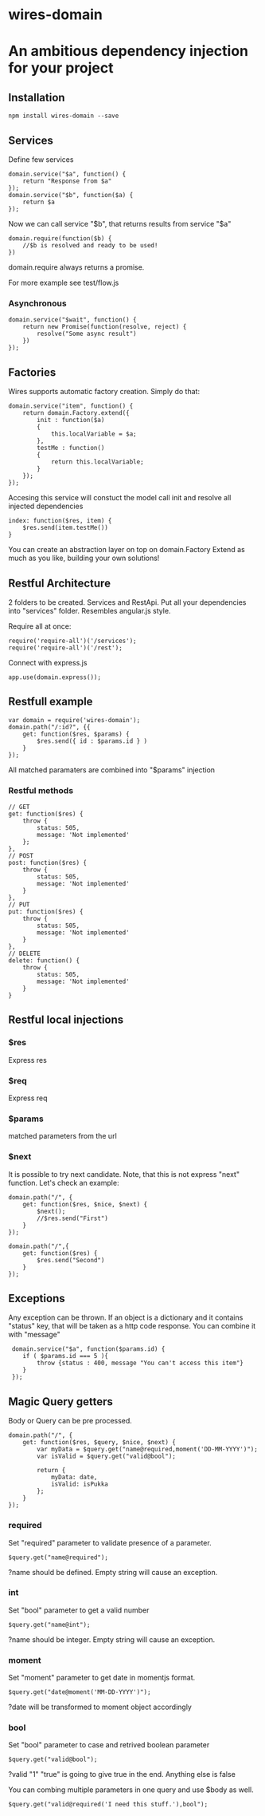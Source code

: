 wires-domain
============

# An ambitious dependency injection for your project


## Installation

	npm install wires-domain --save

## Services

Define few services

	domain.service("$a", function() {
		return "Response from $a"
	});
	domain.service("$b", function($a) {
		return $a
	});

Now we can call service "$b", that returns results from service "$a"

	domain.require(function($b) {
		//$b is resolved and ready to be used!
	})

domain.require always returns a promise.

For more example see test/flow.js

### Asynchronous

	domain.service("$wait", function() {
		return new Promise(function(resolve, reject) {
			resolve("Some async result")
		})
	});


## Factories

Wires supports automatic factory creation.
Simply do that:

    domain.service("item", function() {
		return domain.Factory.extend({
		    init : function($a)
		    {
		    	this.localVariable = $a;
		    },
		    testMe : function()
		    {
		    	return this.localVariable;
		    }
		});
	});

Accesing this service will constuct the model call init and resolve all injected dependencies

	index: function($res, item) {
		$res.send(item.testMe())
	}

You can create an abstraction layer on top on domain.Factory
Extend as much as you like, building your own solutions!


## Restful Architecture

2 folders to be created. Services and RestApi. Put all your dependencies into "services" folder.
Resembles angular.js style.

Require all at once:

	require('require-all')('/services');
	require('require-all')('/rest');

Connect with express.js

	app.use(domain.express());


## Restfull example

	var domain = require('wires-domain');
	domain.path("/:id?", {{
		get: function($res, $params) {
			$res.send({ id : $params.id } )
		}
	});

All matched paramaters are combined into "$params" injection

### Restful methods

	// GET
    get: function($res) {
		throw {
			status: 505,
			message: 'Not implemented'
		};
	},
	// POST
	post: function($res) {
		throw {
			status: 505,
			message: 'Not implemented'
		}
	},
	// PUT
	put: function($res) {
		throw {
			status: 505,
			message: 'Not implemented'
		}
	},
	// DELETE
	delete: function() {
		throw {
			status: 505,
			message: 'Not implemented'
		}
	}


## Restful local injections

### $res
Express res

### $req
Express req

### $params
matched parameters from the url

### $next
It is possible to try next candidate. Note, that this is not express "next" function.
Let's check an example:

	domain.path("/", {
		get: function($res, $nice, $next) {
			$next();
			//$res.send("First")
		}
	});

	domain.path("/",{
		get: function($res) {
			$res.send("Second")
		}
	});


## Exceptions

Any exception can be thrown. If an object is a dictionary and it contains "status" key, that will be taken as a http code response. You can combine it with "message"

     domain.service("$a", function($params.id) {
		if ( $params.id === 5 ){
			throw {status : 400, message "You can't access this item"}
		}
     });

## Magic Query getters

Body or Query can be pre processed.


	domain.path("/", {
		get: function($res, $query, $nice, $next) {
			var myData = $query.get("name@required,moment('DD-MM-YYYY')");
			var isValid = $query.get("valid@bool");
	
			return {
				myData: date,
				isValid: isPukka
			};
		}
	});
	
### required

Set "required" parameter to validate presence of a parameter.

	$query.get("name@required");

?name should be defined. Empty string will cause an exception.

### int

Set "bool" parameter to get a valid number

	$query.get("name@int");

?name should be integer. Empty string will cause an exception.

### moment

Set "moment" parameter to get date in momentjs format.

	$query.get("date@moment('MM-DD-YYYY')");

?date will be transformed to moment object accordingly

### bool

Set "bool" parameter to case and retrived boolean parameter

	$query.get("valid@bool");

?valid "1" "true" is going to give true in the end. Anything else is false


You can combing multiple parameters in one query and use $body as well.

	$query.get("valid@required('I need this stuff.'),bool");




	
	
